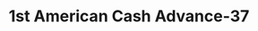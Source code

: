 ---
f_zip-code: 32177
f_state-code: FL
title: 1st American Cash Advance-37
f_phone: 386-325-7904
f_city-only: Palatka
f_address: 901 South State Road 19 Palatka
f_location-unique-id: '37'
slug: 1st-american-cash-advance-37
updated-on: '2024-05-30T13:46:58.046Z'
created-on: '2024-05-30T13:36:59.803Z'
published-on: '2024-05-30T13:54:32.469Z'
f_city-state: cms/city/palatka-fl.md
f_company: cms/company/1st-american-cash-advance.md
f_state: cms/state/florida.md
layout: '[payday-loan].html'
tags: payday-loan
---